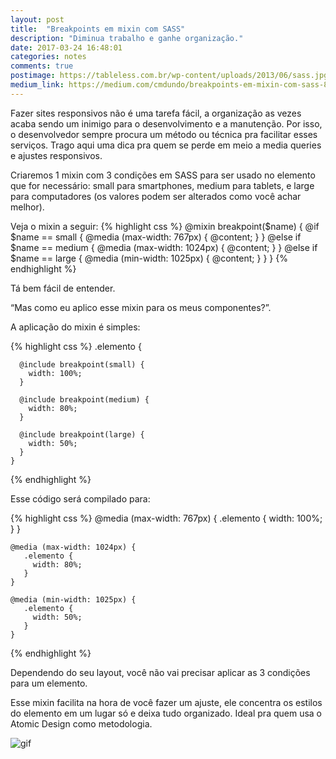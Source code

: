 ```yaml
---
layout: post
title:  "Breakpoints em mixin com SASS"
description: "Diminua trabalho e ganhe organização."
date: 2017-03-24 16:48:01
categories: notes
comments: true
postimage: https://tableless.com.br/wp-content/uploads/2013/06/sass.jpg
medium_link: https://medium.com/cmdundo/breakpoints-em-mixin-com-sass-8e10cafabc2c
---
```


Fazer sites responsivos não é uma tarefa fácil, a organização as vezes acaba sendo um inimigo para o desenvolvimento e a manutenção. Por isso, o desenvolvedor sempre procura um método ou técnica pra facilitar esses serviços. Trago aqui uma dica pra quem se perde em meio a media queries e ajustes responsivos.

Criaremos 1 mixin com 3 condições em SASS para ser usado no elemento que for necessário: small para smartphones, medium para tablets, e large para computadores (os valores podem ser alterados como você achar melhor).

Veja o mixin a seguir:
{% highlight css %}
	@mixin breakpoint($name) {
	  @if $name == small {
	   @media (max-width: 767px) {
	    @content;
	 }
	}
	  @else if $name == medium { 
	    @media (max-width: 1024px) { 
	     @content; 
	   } 
	  } 
	  @else if $name == large { 
	    @media (min-width: 1025px) { 
	     @content; 
	    } 
	  } 
	}
{% endhighlight %}

Tá bem fácil de entender.

“Mas como eu aplico esse mixin para os meus componentes?”.

A aplicação do mixin é simples:

{% highlight css %}
	.elemento {

	  @include breakpoint(small) { 
	    width: 100%; 
	  }
	 
	  @include breakpoint(medium) { 
	    width: 80%; 
	  }
	 
	  @include breakpoint(large) { 
	    width: 50%; 
	  } 
	} 
{% endhighlight %}

Esse código será compilado para:

{% highlight css %}
	@media (max-width: 767px) { 
	   .elemento { 
	     width: 100%; 
	   } 
	} 

	@media (max-width: 1024px) { 
	   .elemento { 
	     width: 80%; 
	   } 
	}
	 
	@media (min-width: 1025px) { 
	   .elemento { 
	     width: 50%; 
	   } 
	} 
{% endhighlight %}

Dependendo do seu layout, você não vai precisar aplicar as 3 condições para um elemento.

Esse mixin facilita na hora de você fazer um ajuste, ele concentra os estilos do elemento em um lugar só e deixa tudo organizado. Ideal pra quem usa o Atomic Design como metodologia.

![gif](https://cdn-images-1.medium.com/max/800/1*9gLB8Nx3IFcSVQswapJMyQ.gif)